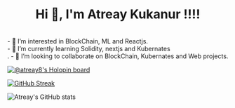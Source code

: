 <h1 align="center">Hi 👋, I'm Atreay Kukanur !!!!</h1><br>
- 👀 I’m interested in BlockChain, ML and Reactjs.<br>
- 🌱 I’m currently learning Solidity, nextjs and Kubernates<br>.
- 💞️ I’m looking to collaborate on BlockChain, Kubernates and Web projects.<br> 
<!-- 📫 How to reach me ... -->

[![@atreay8's Holopin board](https://holopin.me/atreay8)](https://holopin.io/@atreay8)

[![GitHub Streak](http://github-readme-streak-stats.herokuapp.com?user=ATREAY&theme=dark)](https://git.io/streak-stats)

![Atreay's GitHub stats](https://github-readme-stats.vercel.app/api?username=ATREAY&theme=dark&show_icons=true)

<!---
ATREAY/ATREAY is a ✨ special ✨ repository because its `README.md` (this file) appears on your GitHub profile.
You can click the Preview link to take a look at your changes.
--->
